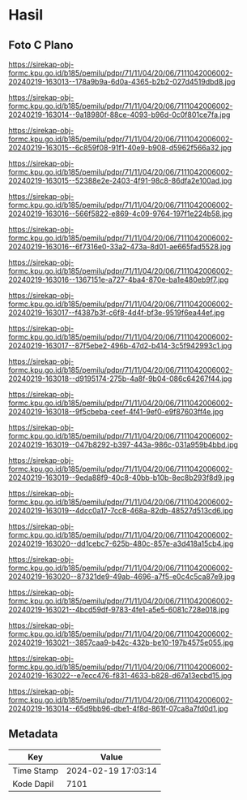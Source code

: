 # Hasil

## Foto C Plano

https://sirekap-obj-formc.kpu.go.id/b185/pemilu/pdpr/71/11/04/20/06/7111042006002-20240219-163013--178a9b9a-6d0a-4365-b2b2-027d4519dbd8.jpg

https://sirekap-obj-formc.kpu.go.id/b185/pemilu/pdpr/71/11/04/20/06/7111042006002-20240219-163014--9a18980f-88ce-4093-b96d-0c0f801ce7fa.jpg

https://sirekap-obj-formc.kpu.go.id/b185/pemilu/pdpr/71/11/04/20/06/7111042006002-20240219-163015--6c859f08-91f1-40e9-b908-d5962f566a32.jpg

https://sirekap-obj-formc.kpu.go.id/b185/pemilu/pdpr/71/11/04/20/06/7111042006002-20240219-163015--52388e2e-2403-4f91-98c8-86dfa2e100ad.jpg

https://sirekap-obj-formc.kpu.go.id/b185/pemilu/pdpr/71/11/04/20/06/7111042006002-20240219-163016--566f5822-e869-4c09-9764-197f1e224b58.jpg

https://sirekap-obj-formc.kpu.go.id/b185/pemilu/pdpr/71/11/04/20/06/7111042006002-20240219-163016--6f7316e0-33a2-473a-8d01-ae665fad5528.jpg

https://sirekap-obj-formc.kpu.go.id/b185/pemilu/pdpr/71/11/04/20/06/7111042006002-20240219-163016--1367151e-a727-4ba4-870e-ba1e480eb9f7.jpg

https://sirekap-obj-formc.kpu.go.id/b185/pemilu/pdpr/71/11/04/20/06/7111042006002-20240219-163017--f4387b3f-c6f8-4d4f-bf3e-9519f6ea44ef.jpg

https://sirekap-obj-formc.kpu.go.id/b185/pemilu/pdpr/71/11/04/20/06/7111042006002-20240219-163017--87f5ebe2-496b-47d2-b414-3c5f942993c1.jpg

https://sirekap-obj-formc.kpu.go.id/b185/pemilu/pdpr/71/11/04/20/06/7111042006002-20240219-163018--d9195174-275b-4a8f-9b04-086c64267f44.jpg

https://sirekap-obj-formc.kpu.go.id/b185/pemilu/pdpr/71/11/04/20/06/7111042006002-20240219-163018--9f5cbeba-ceef-4f41-9ef0-e9f87603ff4e.jpg

https://sirekap-obj-formc.kpu.go.id/b185/pemilu/pdpr/71/11/04/20/06/7111042006002-20240219-163019--047b8292-b397-443a-986c-031a959b4bbd.jpg

https://sirekap-obj-formc.kpu.go.id/b185/pemilu/pdpr/71/11/04/20/06/7111042006002-20240219-163019--9eda88f9-40c8-40bb-b10b-8ec8b293f8d9.jpg

https://sirekap-obj-formc.kpu.go.id/b185/pemilu/pdpr/71/11/04/20/06/7111042006002-20240219-163019--4dcc0a17-7cc8-468a-82db-48527d513cd6.jpg

https://sirekap-obj-formc.kpu.go.id/b185/pemilu/pdpr/71/11/04/20/06/7111042006002-20240219-163020--dd1cebc7-625b-480c-857e-a3d418a15cb4.jpg

https://sirekap-obj-formc.kpu.go.id/b185/pemilu/pdpr/71/11/04/20/06/7111042006002-20240219-163020--87321de9-49ab-4696-a7f5-e0c4c5ca87e9.jpg

https://sirekap-obj-formc.kpu.go.id/b185/pemilu/pdpr/71/11/04/20/06/7111042006002-20240219-163021--4bcd59df-9783-4fe1-a5e5-6081c728e018.jpg

https://sirekap-obj-formc.kpu.go.id/b185/pemilu/pdpr/71/11/04/20/06/7111042006002-20240219-163021--3857caa9-b42c-432b-be10-197b4575e055.jpg

https://sirekap-obj-formc.kpu.go.id/b185/pemilu/pdpr/71/11/04/20/06/7111042006002-20240219-163022--e7ecc476-f831-4633-b828-d67a13ecbd15.jpg

https://sirekap-obj-formc.kpu.go.id/b185/pemilu/pdpr/71/11/04/20/06/7111042006002-20240219-163014--65d9bb96-dbe1-4f8d-861f-07ca8a7fd0d1.jpg


## Metadata

| Key        | Value               |
| ---------- | ------------------- |
| Time Stamp | 2024-02-19 17:03:14 |
| Kode Dapil | 7101                |




